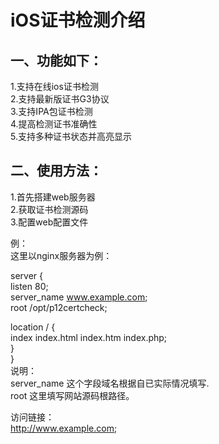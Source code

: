 # iOS证书检测介绍

##  一、功能如下：  
1.支持在线ios证书检测  
2.支持最新版证书G3协议  
3.支持IPA包证书检测  
4.提高检测证书准确性  
5.支持多种证书状态并高亮显示  

## 二、使用方法：
1.首先搭建web服务器  
2.获取证书检测源码  
3.配置web配置文件  

例：  
这里以nginx服务器为例：  

server {  
  listen 80;  
  server_name www.example.com;  
  root /opt/p12certcheck;  

  location / {  
	index  index.html index.htm index.php;  
    }  
}   
说明：  
server_name 这个字段域名根据自已实际情况填写.  
root 这里填写网站源码根路径。  

访问链接：  
http://www.example.com;  
